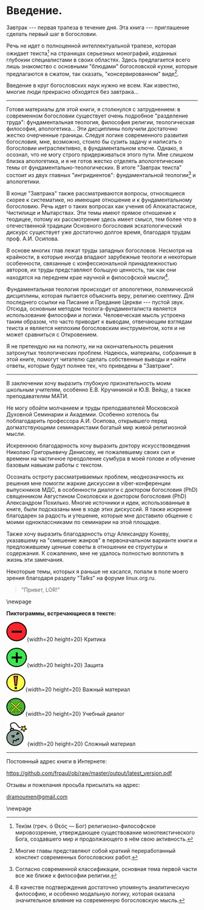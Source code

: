# Введение.

Завтрак --- первая трапеза в течение дня. Эта книга --- приглашение сделать первый шаг в богословии.

Речь не идет о полноценной интеллектуальной трапезе, которая ожидает теиста[^bt0001] на страницах серьезных монографий, изданных глубокии специалистами в своих областях. Здесь предлагается всего лишь знакомство с основными "блюдами" богословской кухни, которые предлагаются в сжатом, так сказать, "консервированном" виде[^bt0002].

Введение в круг богословских наук нужно не всем. Как известно, многие люди прекрасно обходятся без завтрака...

-------------

Готовя материалы для этой книги, я столкнулся с затруднением: в современном богословии существует очень подробное "разделение труда": фундаментальная теология, философия религии, теологическая философия, апологетика... Эти дисциплины получили достаточно жестко очерченные границы. Следуя логике современного развития богословия, мне, возможно, стоило бы сузить задачу и написать о богословии интраспективно, в фундаментальном ключе. Однако, я осознал, что не могу строго придерживаться этого пути. Мне слишком близка апологетика, и я не готов жестко отделять апологетические темы от фундаментально-теологических. В итоге "Завтрак теиста" состоит из двух главных "ингридиентов": фундаментальной теологии[^bt0003] и апологетики.

В конце "Завтрака" также рассматриваются вопросы, относящиеся скорее к систематике, но имеющие отношение и к фундаментальному богословию. Речь идет о таких вопросах как учения об Апокатастасисе, Чистилище и Мытарствах. Эти темы имеют прямое отношение к теодицее, потому их рассмотрение здесь имеет смысл, тем более что в отечественной традиции Основного богословия эсхатологический дискурс существует уже достаточно долгое время, благодаря трудам проф. А.И. Осипова.

В основе многих глав лежат труды западных богословов. Несмотря на крайности, в которые иногда впадают зарубежные теологи и некоторые особенности, связанные с конфессиональной принадлежностью авторов, их труды представляют большую ценность, так как они находятся на переднем крае научной и философской мысли[^bt0004].

Фундаментальная теология происходит от апологетики, полемической дисциплины, которая пытается объяснить веру, религию скептику. Для последнего ссылки на Писание и Предание Церкви --- пустой звук. Отсюда, основным методом теолога-фундаменталиста является использование философии и логики. Человеческая мысль устроена таким образом, что часто приводит к выводам, отвечающим взглядам теиста и является неплохим богословским инструментом, хотя и не может сравниться с Откровением.

Я не претендую ни на полноту, ни на окончательность решения затронутых теологических проблем. Надеюсь, материалы, собранные в этой книге, помогут читателю сделать собственные выводы и найти ответы, которые будут полнее тех, что приведены в "Завтраке".

------------

В заключении хочу выразить глубокую признательность моим школьным учителям, особенно Е.В. Кручининой и Ю.В. Вейцу, а также преподавателям МАТИ.

Не могу обойти молчанием и труды преподавателей Московской Духовной Семинарии и Академии. Особенно хотелось бы поблагодарить профессора А.И. Осипова, открывшего перед догматствующими семинаристами богатый мир живой религиозной мысли.

Искреннюю благодарность хочу выразить доктору искусствоведения Николаю Григорьевичу Денисову, не пожалевшему своих сил и времени на частичное преодоление сумбура в моей голове и обучение базовым навыкам работы с текстом.

Осознать остроту рассматриваемых проблем, неоднозначность их решения мне помогли жаркие дискуссии в viber-конференции выпускников МДС, в особенности диалоги с доктором богословия (PhD) священником Августином Соколовски и доктором богословия (PhD) Александром Похилько. Многие источники и идеи, использованные в книге, были подсказаны мне в ходе этих дискуссий. Я также искренне благодарен за радость и утешение, которые мне доставило общение с моими одноклассниками по семинарии на этой площадке.

Также хочу выразить благодарность отцу Александру Коневу, указавшему на "смешение жанров" в первоначальном варианте книги и предложившему ценные советы в отношении ее структуры и содержания. К сожалению, мне не удалось полностью воплотить в жизнь эти замечания.

Некоторые темы, которых я раньше не касался, попали в поле моего зрения благодаря разделу "Talks" на форуме linux.org.ru. 

>"Привет, LOR!"

\newpage

**Пиктограммы, встречающиеся в тексте:**

![](../image/a_letter03.png){width=20 height=20}   Критика
                                              
![](../image/cross05.png){width=20 height=20}      Защита

![](../image/exclame01_50.png){width=20 height=20} Важный материал

![](../image/swords01.png){width=20 height=20}     Учебный диалог  
                                              
![](../image/bomb05_55.png){width=20 height=20}    Сложный материал

------------------

Постоянный адрес книги в Интернете: 

https://github.com/frpaul/ob/raw/master/output/latest_version.pdf

Отзывы и пожелания просьба присылать на адрес:

dramoumen@gmail.com

[^bt0001]: Теи́зм (греч. ὁ Θεός — Бог) религиозно-философское мировоззрение, утверждающее существование монотеистического Бога, создавшего мир и продолжающего в нём свою активность.
[^bt0002]: Многие главы представляют собой краткий переработанный конспект современных богословских работ.
[^bt0003]: Согласно современной классификации, основная тема первой части все же ближе к философии религии.
[^bt0004]: В качестве подтверждения достаточно упомянуть аналитическую философию, и особенно модальную логику, которая оказала значительное влияние на современную богословскую мысль.

\newpage
